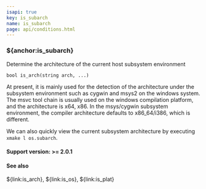 ```yaml
---
isapi: true
key: is_subarch
name: is_subarch
page: api/conditions.html
---
```


### ${anchor:is_subarch}

Determine the architecture of the current host subsystem environment

`bool is_arch(string arch, ...)`

At present, it is mainly used for the detection of the architecture under the subsystem environment such as cygwin and msys2 on the windows system. The msvc tool chain is usually used on the windows compilation platform, and the architecture is x64, x86.
In the msys/cygwin subsystem environment, the compiler architecture defaults to x86_64/i386, which is different.

We can also quickly view the current subsystem architecture by executing `xmake l os.subarch`.

#### Support version: >= 2.0.1

#### See also

${link:is_arch}, ${link:is_os}, ${link:is_plat}
